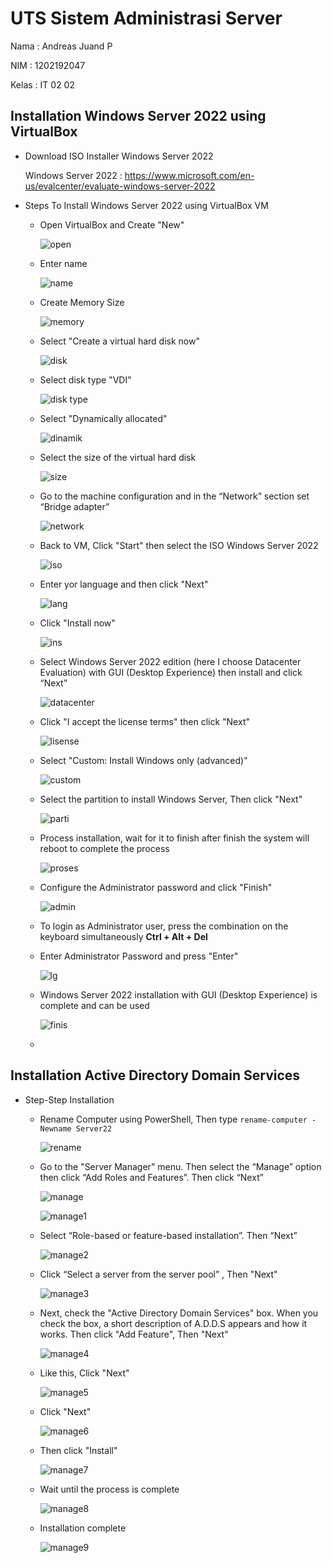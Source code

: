 # UTS Sistem Administrasi Server

Nama : Andreas Juand P

NIM    : 1202192047

Kelas  : IT 02 02

## Installation Windows Server 2022 using VirtualBox

- Download ISO Installer Windows Server 2022 
  
  Windows Server 2022 : https://www.microsoft.com/en-us/evalcenter/evaluate-windows-server-2022
  
- Steps To Install Windows Server 2022 using VirtualBox VM
  
  - Open VirtualBox and Create "New"
  
    ![open](https://user-images.githubusercontent.com/49325037/143591562-ada4d108-ed09-4b21-9b1c-538c1b145cbd.PNG)
    
  - Enter name
  
    ![name](https://user-images.githubusercontent.com/49325037/143591626-f826b8a2-697d-459b-9a23-c67ebc5f0aa4.PNG)
    
  - Create Memory Size
   
    ![memory](https://user-images.githubusercontent.com/49325037/143591772-00574fc8-85ed-45fa-94dd-e1ace8627398.PNG)
    
  - Select "Create a virtual hard disk now"
   
    ![disk](https://user-images.githubusercontent.com/49325037/143591916-14eeb976-8556-48c0-8d78-556e0a16fb30.PNG)
    
  - Select disk type "VDI"
   
    ![disk type](https://user-images.githubusercontent.com/49325037/143591949-e3c631e5-0d3f-4b41-bfe7-92e657cc41de.PNG)
    
  - Select "Dynamically allocated"
   
    ![dinamik](https://user-images.githubusercontent.com/49325037/143592003-a1eb670a-377d-456b-bb59-29a72ef5a1ef.PNG)
    
  - Select the size of the virtual hard disk
   
    ![size](https://user-images.githubusercontent.com/49325037/143592061-b342d448-9670-409c-9929-9c9db986d45d.PNG)
    
  - Go to the machine configuration and in the “Network” section set “Bridge adapter”
   
    ![network](https://user-images.githubusercontent.com/49325037/143592143-ee18b566-6ee3-49aa-af15-8a0437266d6d.PNG)
    
  - Back to VM, Click "Start" then select the ISO Windows Server 2022
   
    ![iso](https://user-images.githubusercontent.com/49325037/143592203-a4ab2208-b5b8-4ed7-8509-d0b2ac25a9fb.PNG)
    
  - Enter yor language and then click "Next"
   
    ![lang](https://user-images.githubusercontent.com/49325037/143592213-f68eff29-1a14-47de-b9ef-2ec2cb69474c.PNG)
    
  - Click "Install now"
   
    ![ins](https://user-images.githubusercontent.com/49325037/143592444-d9092cb1-5d60-4909-b0cc-de27f5d92868.PNG)
    
  - Select Windows Server 2022 edition (here I choose Datacenter Evaluation) with GUI (Desktop Experience) then install and click “Next”
   
    ![datacenter](https://user-images.githubusercontent.com/49325037/143592287-c2a6a46a-33cf-477b-997b-d2a33c50ac04.PNG)
    
  - Click "I accept the license terms" then click "Next"
   
    ![lisense](https://user-images.githubusercontent.com/49325037/143592314-56720cce-a403-4004-ac8a-29446c1dddca.PNG)
    
  - Select "Custom: Install Windows only (advanced)"
   
    ![custom](https://user-images.githubusercontent.com/49325037/143592656-96a8de54-fe62-4220-aa31-03882188f58d.PNG)
    
  - Select the partition to install Windows Server, Then click "Next"
   
    ![parti](https://user-images.githubusercontent.com/49325037/143592645-7fdb75ba-b564-4757-8c45-84c2448b2f16.PNG)
    
  - Process installation, wait for it to finish after finish the system will reboot to complete the process
   
    ![proses](https://user-images.githubusercontent.com/49325037/143592653-7dbca1b5-0066-4cfe-b22b-8f9d6da6b52e.PNG)
    
  - Configure the Administrator password and click "Finish"
   
    ![admin](https://user-images.githubusercontent.com/49325037/143592830-5a5be060-c31c-4d79-9857-f6a140289d11.PNG)
    
  - To login as Administrator user, press the combination on the keyboard simultaneously **Ctrl + Alt + Del**
  - Enter Administrator Password and press "Enter"
   
    ![lg](https://user-images.githubusercontent.com/49325037/143592812-ad8ab8f3-bc41-4768-abd2-2e09d7f80ace.PNG)
    
  - Windows Server 2022 installation with GUI (Desktop Experience) is complete and can be used
   
    ![finis](https://user-images.githubusercontent.com/49325037/143592921-4695600b-0bcd-4703-a4e7-6758ea9fd94e.PNG)
    
  - 

## Installation Active Directory Domain Services

- Step-Step Installation
 
  - Rename Computer using PowerShell, Then type `rename-computer -Newname Server22`
   
    ![rename](https://user-images.githubusercontent.com/49325037/143593069-59e05d7b-6657-4262-bf51-18c96c885c78.PNG)
    
  - Go to the "Server Manager" menu. Then select the “Manage” option then click “Add Roles and Features”. Then click “Next”
   
    ![manage](https://user-images.githubusercontent.com/49325037/143593166-f762f63d-5df6-43d8-b932-494cb19bfa59.PNG)
    
    ![manage1](https://user-images.githubusercontent.com/49325037/143593133-1cafbd3b-8e2d-414b-9241-36054c0d0f8b.PNG)
    
  - Select “Role-based or feature-based installation”. Then “Next”
   
    ![manage2](https://user-images.githubusercontent.com/49325037/143593143-f7ff94b5-d1f5-4c48-9bd0-4f4f5486970e.PNG)
    
  - Click “Select a server from the server pool” , Then "Next"
   
    ![manage3](https://user-images.githubusercontent.com/49325037/143593147-a5ca827b-92db-4666-9849-2262e7c5ea29.PNG)
    
  - Next, check the "Active Directory Domain Services" box. When you check the box, a short description of A.D.D.S appears and how it works. Then click "Add Feature", Then "Next"
   
    ![manage4](https://user-images.githubusercontent.com/49325037/143593148-fe405425-0bfe-4dbd-8caf-e43fbe3c1bc5.PNG)
    
  - Like this, Click "Next"
   
    ![manage5](https://user-images.githubusercontent.com/49325037/143593152-ca72b605-0cdc-44cb-9b8d-30809ff438b5.PNG)
    
  - Click "Next"
   
    ![manage6](https://user-images.githubusercontent.com/49325037/143593155-fb84c529-eda2-4c54-ad9a-3a2f6b5123ce.PNG)
    
  - Then click "Install"
   
    ![manage7](https://user-images.githubusercontent.com/49325037/143593160-1bae3eb3-59ad-4182-9ac4-21ab9e578e3c.PNG)
    
  - Wait until the process is complete
   
    ![manage8](https://user-images.githubusercontent.com/49325037/143593161-65aab77e-3b79-480b-86bd-410b24577154.PNG)
    
  - Installation complete 
   
    ![manage9](https://user-images.githubusercontent.com/49325037/143593162-9fdf5a80-c2f4-4ee7-a165-1c4af9244cdc.PNG)
    
